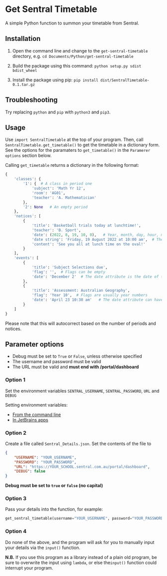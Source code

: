 # Get Sentral Timetable
A simple Python function to summon your timetable from Sentral.

## Installation

1. Open the command line and change to the `get-sentral-timetable` directory, e.g.
    `cd Documents/Python/get-sentral-timetable`

2. Build the package using this command:
    `python setup.py sdist bdist_wheel`
3. Install the package using pip:
    `pip install dist/SentralTimetable-0.1.tar.gz `

## Troubleshooting

Try replacing `python` and `pip` with `python3` and `pip3`.

## Usage

Use `import SentralTimetable` at the top of your program.
Then, call `SentralTimetable.get_timetable()` to get the timetable in a dictionary form.
See the options for the paramaters to `get_timetable()` in the `Paramerer options` section below.

Calling `get_timetable` returns a dictionary in the following format:

```python
{
    'classes': {
        '1': {  # A class in period one
            'subject': 'Math Yr 12',
            'room': 'AG01',
            'teacher': 'A. Mathematician'
        },
        '2': None   # An empty period
    },
    'notices': [
        {
            'title': 'Basketball trials today at lunchtime!',
            'teacher': 'B. Sport',
            'date': (2022, 8, 19, 10, 0),   # Year, month, day, hour, minute that the notice was posted at
            'date string': 'Friday, 19 August 2022 at 10:00 am',  # The time that was read from the Sentral website
            'content': 'See you all at lunch time on the oval!'
        }
    ],
    'events': [
        {
            'title': 'Subject Selections due',
            'flag': '',  # Flags can be empty
            'date': 'December 2'  # The date attribute is the date of the event
        },
        {
            'title': 'Assessment: Australian Geography',
            'flag': 'Year 10',  # Flags are usually year numbers
            'date': 'April 23 10:30 am'   # The date attribute can have a date and time too
        }
    ]
}
```

Please note that this will autocorrect based on the number of periods and notices.

## Parameter options

- Debug must be set to `True` or `False`, unless otherwise specified
- The username and password must be valid
- The URL must be valid and **must end with /portal/dashboard**


### Option 1
Set the environment variables `SENTRAL_USERNAME`, `SENTRAL_PASSWORD`, `URL` and `DEBUG`

Setting environment variables:
- [From the command line](https://www.schrodinger.com/kb/1842)
- [In JetBrains apps](https://www.jetbrains.com/help/pycharm/run-debug-configuration.html#run-debug-parameters)

### Option 2
Create a file called `Sentral_Details.json`.
Set the contents of the file to
```json
{
    "USERNAME": "YOUR_USERNAME",
    "PASSWORD": "YOUR_PASSWORD",
    "URL": "https://YOUR_SCHOOL.sentral.com.au/portal/dashboard",
    "DEBUG": false
}
```
**Debug must be set to `true` or `false` (no capital)**

### Option 3
Pass your details into the function, for example:

```python
get_sentral_timetable(username="YOUR_USERNAME", password="YOUR_PASSWORD", url="https://YOURSCHOOL.sentral.com.au/portal/dashboard")
```

### Option 4
Do none of the above, and the program will ask for you to manually input your details via the `input()` function.

**N.B.** If you use this program as a library instead of a plain old program, be sure to overwrite the input using `lambda`, or else the`input()` function could interrupt your program.
